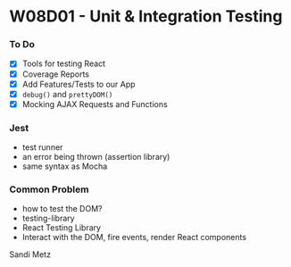 # W08D01 - Unit & Integration Testing

### To Do
- [x] Tools for testing React
- [x] Coverage Reports
- [x] Add Features/Tests to our App
- [x] `debug()` and `prettyDOM()`
- [x] Mocking AJAX Requests and Functions

### Jest
* test runner
* an error being thrown (assertion library)
* same syntax as Mocha

### Common Problem
* how to test the DOM?
* testing-library
* React Testing Library
* Interact with the DOM, fire events, render React components


Sandi Metz





